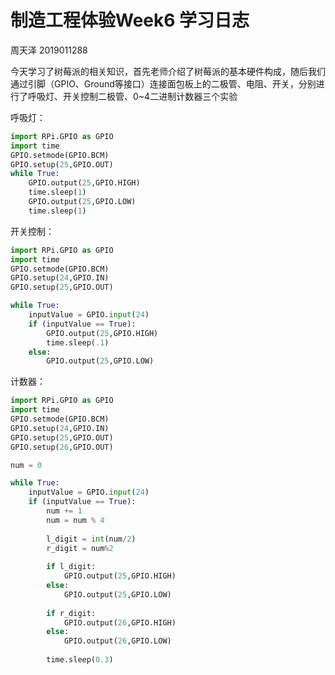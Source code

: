 # 制造工程体验Week6 学习日志

周天泽    2019011288

今天学习了树莓派的相关知识，首先老师介绍了树莓派的基本硬件构成，随后我们通过引脚（GPIO、Ground等接口）连接面包板上的二极管、电阻、开关，分别进行了呼吸灯、开关控制二极管、0~4二进制计数器三个实验

呼吸灯：
```python
import RPi.GPIO as GPIO
import time
GPIO.setmode(GPIO.BCM)
GPIO.setup(25,GPIO.OUT)
while True:
    GPIO.output(25,GPIO.HIGH)
    time.sleep(1)
    GPIO.output(25,GPIO.LOW)
    time.sleep(1)
```

开关控制：
```python
import RPi.GPIO as GPIO
import time
GPIO.setmode(GPIO.BCM)
GPIO.setup(24,GPIO.IN)
GPIO.setup(25,GPIO.OUT)

while True:
    inputValue = GPIO.input(24)
    if (inputValue == True):
        GPIO.output(25,GPIO.HIGH)
        time.sleep(.1)
    else:
        GPIO.output(25,GPIO.LOW)

```
计数器：
```python
import RPi.GPIO as GPIO
import time
GPIO.setmode(GPIO.BCM)
GPIO.setup(24,GPIO.IN)
GPIO.setup(25,GPIO.OUT)
GPIO.setup(26,GPIO.OUT)

num = 0

while True:
    inputValue = GPIO.input(24)
    if (inputValue == True):
        num += 1
        num = num % 4
        
        l_digit = int(num/2)
        r_digit = num%2
        
        if l_digit:
            GPIO.output(25,GPIO.HIGH)
        else:
            GPIO.output(25,GPIO.LOW)
        
        if r_digit:
            GPIO.output(26,GPIO.HIGH)
        else:
            GPIO.output(26,GPIO.LOW)
        
        time.sleep(0.3)
```
